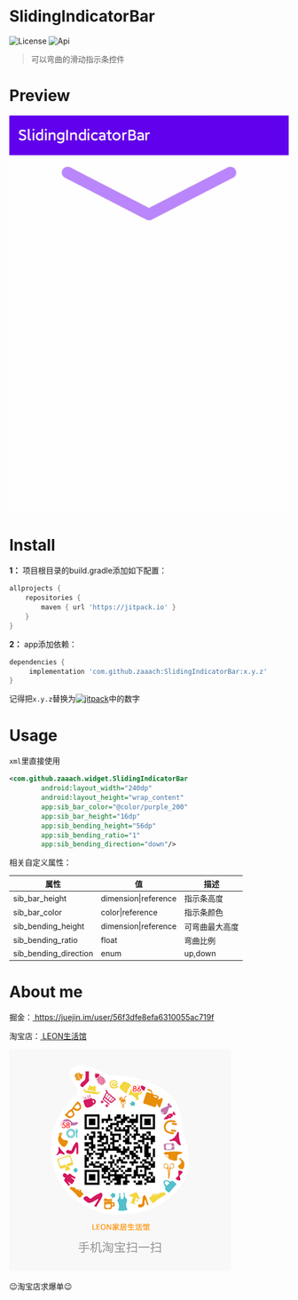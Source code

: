 # SlidingIndicatorBar
![License](https://img.shields.io/badge/License-Apache%202.0-blue.svg)
![Api](https://img.shields.io/badge/API-19%2B-brightgreen.svg?style=flat)

> 可以弯曲的滑动指示条控件

# Preview

![gif](https://github.com/zaaach/SlidingIndicatorBar/raw/master/imgs/preview.gif)

# Install

**1：** 项目根目录的build.gradle添加如下配置：

```groovy
allprojects {
	repositories {
		maven { url 'https://jitpack.io' }
	}
}
```

**2：** app添加依赖：

```groovy
dependencies {
	 implementation 'com.github.zaaach:SlidingIndicatorBar:x.y.z'
}
```

记得把`x.y.z`替换为[![jitpack](https://jitpack.io/v/zaaach/SlidingIndicatorBar.svg)](https://jitpack.io/#zaaach/CityPicker)中的数字

# Usage

`xml`里直接使用

```xml
<com.github.zaaach.widget.SlidingIndicatorBar
        android:layout_width="240dp"
        android:layout_height="wrap_content"
        app:sib_bar_color="@color/purple_200"
        app:sib_bar_height="16dp"
        app:sib_bending_height="56dp"
        app:sib_bending_ratio="1"
        app:sib_bending_direction="down"/>
```

相关自定义属性：

| 属性                  | 值                   | 描述           |
| --------------------- | -------------------- | -------------- |
| sib_bar_height        | dimension\|reference | 指示条高度     |
| sib_bar_color         | color\|reference     | 指示条颜色     |
| sib_bending_height    | dimension\|reference | 可弯曲最大高度 |
| sib_bending_ratio     | float                | 弯曲比例       |
| sib_bending_direction | enum                 | up,down        |



# About me

掘金：[ https://juejin.im/user/56f3dfe8efa6310055ac719f ](https://juejin.im/user/56f3dfe8efa6310055ac719f)

淘宝店：[ LEON生活馆]( https://shop238932691.taobao.com)

![LEON](https://raw.githubusercontent.com/zaaach/imgbed/master/arts/leon_shop_qrcode.png)

:wink:淘宝店求爆单:wink:
